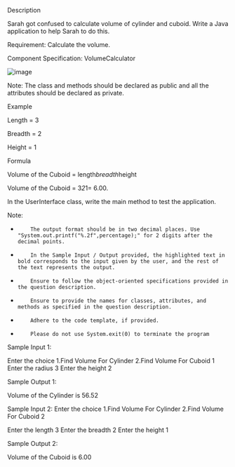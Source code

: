 Description

Sarah got confused to calculate volume of cylinder and cuboid. Write a Java application to help Sarah to do this.

Requirement: Calculate the volume.

Component Specification:  VolumeCalculator

![image](https://github.com/user-attachments/assets/270c8eef-f725-4008-9e87-6245617c98a0)

Note: The class and methods should be declared as public and all the attributes should be declared as private. 

Example

Length = 3

Breadth = 2

Height = 1

Formula

Volume of the Cuboid = length*breadth*height

Volume of the Cuboid = 3*2*1= 6.00.

 

In the UserInterface class, write the main method to test the application.

 Note:

-         The output format should be in two decimal places. Use "System.out.printf("%.2f",percentage);" for 2 digits after the decimal points.

-         In the Sample Input / Output provided, the highlighted text in bold corresponds to the input given by the user, and the rest of the text represents the output.

-         Ensure to follow the object-oriented specifications provided in the question description.

-         Ensure to provide the names for classes, attributes, and methods as specified in the question description.

-         Adhere to the code template, if provided.

-         Please do not use System.exit(0) to terminate the program

 

Sample Input 1:

Enter the choice
1.Find Volume For Cylinder
2.Find Volume For Cuboid
1
Enter the radius
3
Enter the height
2

Sample Output 1:

Volume of the Cylinder is 56.52



Sample Input 2:
Enter the choice
1.Find Volume For Cylinder
2.Find Volume For Cuboid
2

Enter the length
3
Enter the breadth
2
Enter the height
1


Sample Output 2:

Volume of the Cuboid is 6.00

